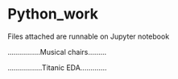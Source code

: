 # Python_work
Files attached are runnable on Jupyter notebook

................Musical chairs.........






.................Titanic EDA.............
